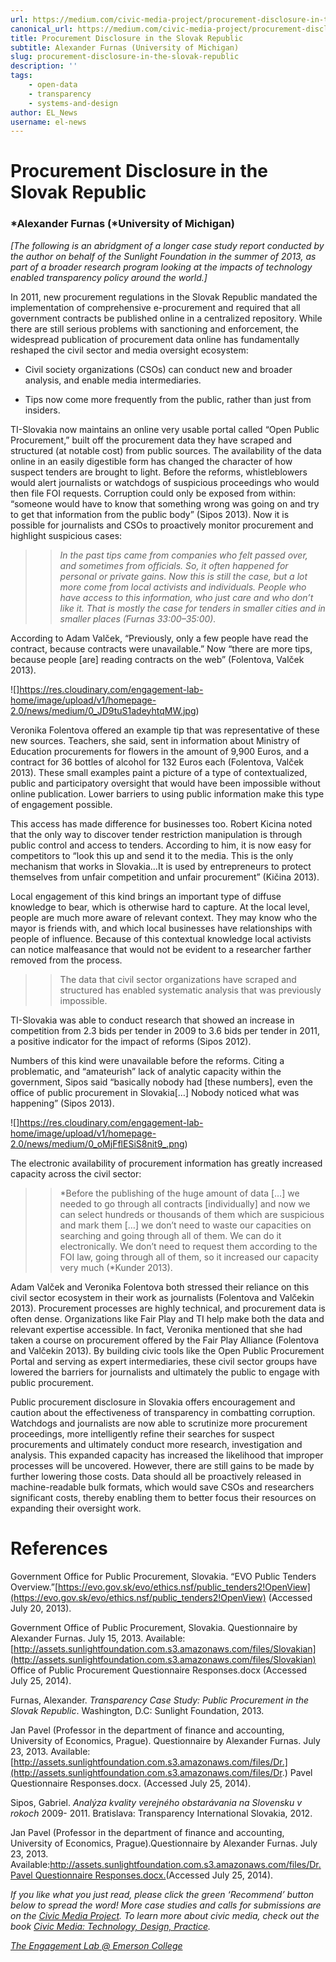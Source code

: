 ```yaml
---
url: https://medium.com/civic-media-project/procurement-disclosure-in-the-slovak-republic-27a6a88a6f5d
canonical_url: https://medium.com/civic-media-project/procurement-disclosure-in-the-slovak-republic-27a6a88a6f5d
title: Procurement Disclosure in the Slovak Republic
subtitle: Alexander Furnas (University of Michigan)
slug: procurement-disclosure-in-the-slovak-republic
description: ''
tags:
    - open-data
    - transparency
    - systems-and-design
author: EL_News
username: el-news
---
```


# Procurement Disclosure in the Slovak Republic

### *Alexander Furnas (*University of Michigan)

_[The following is an abridgment of a longer case study report conducted by the author on behalf of the Sunlight Foundation in the summer of 2013, as part of a broader research program looking at the impacts of technology enabled transparency policy around the world.]_

In 2011, new procurement regulations in the Slovak Republic mandated the implementation of comprehensive e-procurement and required that all government contracts be published online in a centralized repository. While there are still serious problems with sanctioning and enforcement, the widespread publication of procurement data online has fundamentally reshaped the civil sector and media oversight ecosystem:

-   Civil society organizations (CSOs) can conduct new and broader analysis, and enable media intermediaries.

-   Tips now come more frequently from the public, rather than just from insiders.

TI-Slovakia now maintains an online very usable portal called “Open Public Procurement,” built off the procurement data they have scraped and structured (at notable cost) from public sources. The availability of the data online in an easily digestible form has changed the character of how suspect tenders are brought to light. Before the reforms, whistleblowers would alert journalists or watchdogs of suspicious proceedings who would then file FOI requests. Corruption could only be exposed from within: “someone would have to know that something wrong was going on and try to get that information from the public body” (Sipos 2013). Now it is possible for journalists and CSOs to proactively monitor procurement and highlight suspicious cases:

> > _In the past tips came from companies who felt passed over, and sometimes from officials. So, it often happened for personal or private gains. Now this is still the case, but a lot more come from local activists and individuals. People who have access to this information, who just care and who don’t like it. That is mostly the case for tenders in smaller cities and in smaller places (Furnas 33:00–35:00)._

According to Adam Valček, “Previously, only a few people have read the contract, because contracts were unavailable.” Now “there are more tips, because people [are] reading contracts on the web” (Folentova, Valček 2013).

![]https://res.cloudinary.com/engagement-lab-home/image/upload/v1/homepage-2.0/news/medium/0_JD9tuS1adeyhtqMW.jpg)

Veronika Folentova offered an example tip that was representative of these new sources. Teachers, she said, sent in information about Ministry of Education procurements for flowers in the amount of 9,900 Euros, and a contract for 36 bottles of alcohol for 132 Euros each (Folentova, Valček 2013). These small examples paint a picture of a type of contextualized, public and participatory oversight that would have been impossible without online publication. Lower barriers to using public information make this type of engagement possible.

This access has made difference for businesses too. Robert Kicina noted that the only way to discover tender restriction manipulation is through public control and access to tenders. According to him, it is now easy for competitors to “look this up and send it to the media. This is the only mechanism that works in Slovakia…It is used by entrepreneurs to protect themselves from unfair competition and unfair procurement” (Kičina 2013).

Local engagement of this kind brings an important type of diffuse knowledge to bear, which is otherwise hard to capture. At the local level, people are much more aware of relevant context. They may know who the mayor is friends with, and which local businesses have relationships with people of influence. Because of this contextual knowledge local activists can notice malfeasance that would not be evident to a researcher farther removed from the process.

> > The data that civil sector organizations have scraped and structured has enabled systematic analysis that was previously impossible.

TI-Slovakia was able to conduct research that showed an increase in competition from 2.3 bids per tender in 2009 to 3.6 bids per tender in 2011, a positive indicator for the impact of reforms (Sipos 2012).

Numbers of this kind were unavailable before the reforms. Citing a problematic, and “amateurish” lack of analytic capacity within the government, Sipos said “basically nobody had [these numbers], even the office of public procurement in Slovakia[…] Nobody noticed what was happening” (Sipos 2013).

![]https://res.cloudinary.com/engagement-lab-home/image/upload/v1/homepage-2.0/news/medium/0_oMjFflESiS8nit9_.png)

The electronic availability of procurement information has greatly increased capacity across the civil sector:

> > *Before the publishing of the huge amount of data […] we needed to go through all contracts [individually] and now we can select hundreds or thousands of them which are suspicious and mark them […] we don’t need to waste our capacities on searching and going through all of them. We can do it electronically. We don’t need to request them according to the FOI law, going through all of them, so it increased our capacity very much (*Kunder 2013).

Adam Valček and Veronika Folentova both stressed their reliance on this civil sector ecosystem in their work as journalists (Folentova and Valčekin 2013). Procurement processes are highly technical, and procurement data is often dense. Organizations like Fair Play and TI help make both the data and relevant expertise accessible. In fact, Veronika mentioned that she had taken a course on procurement offered by the Fair Play Alliance (Folentova and Valčekin 2013). By building civic tools like the Open Public Procurement Portal and serving as expert intermediaries, these civil sector groups have lowered the barriers for journalists and ultimately the public to engage with public procurement.

Public procurement disclosure in Slovakia offers encouragement and caution about the effectiveness of transparency in combatting corruption. Watchdogs and journalists are now able to scrutinize more procurement proceedings, more intelligently refine their searches for suspect procurements and ultimately conduct more research, investigation and analysis. This expanded capacity has increased the likelihood that improper processes will be uncovered. However, there are still gains to be made by further lowering those costs. Data should all be proactively released in machine-readable bulk formats, which would save CSOs and researchers significant costs, thereby enabling them to better focus their resources on expanding their oversight work.

# References

Government Office for Public Procurement, Slovakia. “EVO Public Tenders Overview.”[https://evo.gov.sk/evo/ethics.nsf/public_tenders2!OpenView](https://evo.gov.sk/evo/ethics.nsf/public_tenders2!OpenView) (Accessed July 20, 2013).

Government Office of Public Procurement, Slovakia. Questionnaire by Alexander Furnas. July 15, 2013. Available: [http://assets.sunlightfoundation.com.s3.amazonaws.com/files/Slovakian](http://assets.sunlightfoundation.com.s3.amazonaws.com/files/Slovakian) Office of Public Procurement Questionnaire Responses.docx (Accessed July 25, 2014).

Furnas, Alexander. _Transparency Case Study: Public Procurement in the Slovak Republic_. Washington, D.C: Sunlight Foundation, 2013.

Jan Pavel (Professor in the department of finance and accounting, University of Economics, Prague). Questionnaire by Alexander Furnas. July 23, 2013. Available: [http://assets.sunlightfoundation.com.s3.amazonaws.com/files/Dr.](http://assets.sunlightfoundation.com.s3.amazonaws.com/files/Dr.) Pavel Questionnaire Responses.docx. (Accessed July 25, 2014).

Sipos, Gabriel. _Analýza kvality verejného obstarávania na Slovensku v rokoch_ 2009- 2011. Bratislava: Transparency International Slovakia, 2012.

Jan Pavel (Professor in the department of finance and accounting, University of Economics, Prague).Questionnaire by Alexander Furnas. July 23, 2013. Available:[http://assets.sunlightfoundation.com.s3.amazonaws.com/files/Dr. Pavel Questionnaire Responses.docx.](http://assets.sunlightfoundation.com.s3.amazonaws.com/files/Dr.%20Pavel%20Questionnaire%20Responses.docx)(Accessed July 25, 2014).

_If you like what you just read, please click the green ‘Recommend’ button below to spread the word! More case studies and calls for submissions are on the [Civic Media Project](http://www.civicmediaproject.com). To learn more about civic media, check out the book [Civic Media: Technology, Design, Practice](https://mitpress.mit.edu/books/civic-media)._

[_The Engagement Lab @ Emerson College_](http://elab.emerson.edu)
